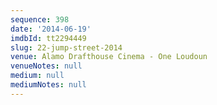 ```yaml
---
sequence: 398
date: '2014-06-19'
imdbId: tt2294449
slug: 22-jump-street-2014
venue: Alamo Drafthouse Cinema - One Loudoun
venueNotes: null
medium: null
mediumNotes: null
---
```



